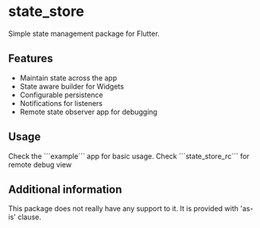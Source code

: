 # state_store

Simple state management package for Flutter.

## Features

- Maintain state across the app
- State aware builder for Widgets
- Configurable persistence
- Notifications for listeners
- Remote state observer app for debugging

## Usage

Check the ´´´example´´´ app for basic usage.
Check ´´´state_store_rc´´´ for remote debug view

## Additional information

This package does not really have any support to it. It is provided with 'as-is' clause.
